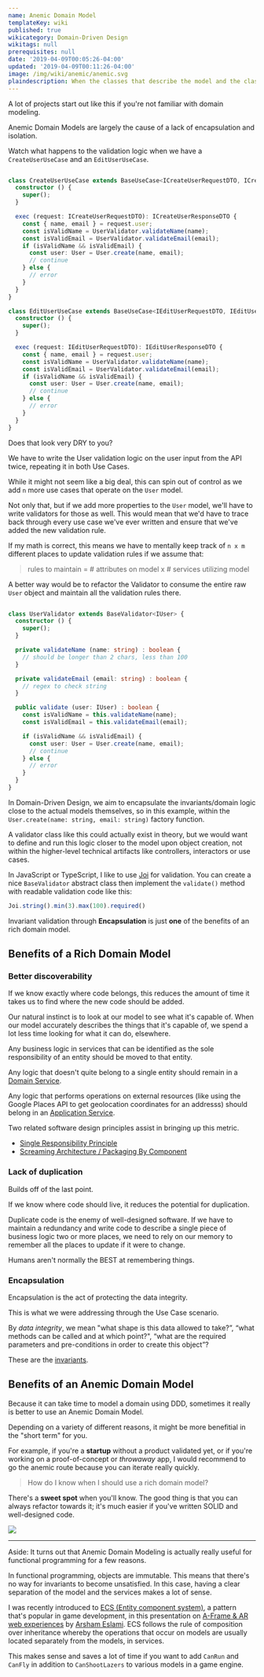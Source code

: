 ```yaml
---
name: Anemic Domain Model
templateKey: wiki
published: true
wikicategory: Domain-Driven Design
wikitags: null
prerequisites: null
date: '2019-04-09T00:05:26-04:00'
updated: '2019-04-09T00:11:26-04:00'
image: /img/wiki/anemic/anemic.svg
plaindescription: When the classes that describe the model and the classes that perform operations on the model are separate. The services contain all the domain logic while the the domain objects themselves contain practically none.
---
```


A lot of projects start out like this if you're not familiar with domain modeling. 

Anemic Domain Models are largely the cause of a lack of encapsulation and isolation.

Watch what happens to the validation logic when we have a `CreateUserUseCase` and an `EditUserUseCase`. 

```typescript

class CreateUserUseCase extends BaseUseCase<ICreateUserRequestDTO, ICreateUserResponseDTO> {
  constructor () {
    super();
  }

  exec (request: ICreateUserRequestDTO): ICreateUserResponseDTO {
    const { name, email } = request.user;
    const isValidName = UserValidator.validateName(name);
    const isValidEmail = UserValidator.validateEmail(email);
    if (isValidName && isValidEmail) {
      const user: User = User.create(name, email);
      // continue
    } else {
      // error
    }
  }
}

class EditUserUseCase extends BaseUseCase<IEditUserRequestDTO, IEditUserResponseDTO> {
  constructor () {
    super();
  }

  exec (request: IEditUserRequestDTO): IEditUserResponseDTO {
    const { name, email } = request.user;
    const isValidName = UserValidator.validateName(name);
    const isValidEmail = UserValidator.validateEmail(email);
    if (isValidName && isValidEmail) {
      const user: User = User.create(name, email);
      // continue
    } else {
      // error
    }
  }
}

```

Does that look very DRY to you?

We have to write the User validation logic on the user input from the API twice, repeating it in both Use Cases.

While it might not seem like a big deal, this can spin out of control as we add `n` more use cases that operate on the `User` model. 

Not only that, but if we add more properties to the `User` model, we'll have to write validators for those as well. This would mean that we'd have to trace back through every use case we've ever written and ensure that we've added the new validation rule.

If my math is correct, this means we have to mentally keep track of `n x m` different places to update validation rules if we assume that:

> rules to maintain = # attributes on model x # services utilizing model

A better way would be to refactor the Validator to consume the entire raw `User` object and maintain all the validation rules there. 

```typescript

class UserValidator extends BaseValidator<IUser> {
  constructor () {
    super();
  }

  private validateName (name: string) : boolean {
    // should be longer than 2 chars, less than 100
  }

  private validateEmail (email: string) : boolean {
    // regex to check string
  }

  public validate (user: IUser) : boolean {
    const isValidName = this.validateName(name);
    const isValidEmail = this.validateEmail(email);

    if (isValidName && isValidEmail) {
      const user: User = User.create(name, email);
      // continue
    } else {
      // error
    }
  }
}

```

In Domain-Driven Design, we aim to encapsulate the invariants/domain logic close to the actual models themselves, so in this example, within the `User.create(name: string, email: string)` factory function.

A validator class like this could actually exist in theory, but we would want to define and run this logic closer to the model upon object creation, not within the higher-level technical artifacts like controllers, interactors or use cases.

In JavaScript or TypeScript, I like to use [Joi](https://github.com/hapijs/joi) for validation. You can create a nice `BaseValidator` abstract class then implement the `validate()` method with readable validation code like this:

```typescript
Joi.string().min(3).max(100).required()
```

Invariant validation through **Encapsulation** is just **one** of the benefits of an rich domain model.

## Benefits of a Rich Domain Model

### Better discoverability

If we know exactly where code belongs, this reduces the amount of time it takes us to find where the new code should be added.

Our natural instinct is to look at our model to see what it's capable of. When our model accurately describes the things that it's capable of, we spend a lot less time looking for what it can do, elsewhere.

Any business logic in services that can be identified as the sole responsibility of an entity should be moved to that entity. 

Any logic that doesn't quite belong to a single entity should remain in a [Domain Service](/blank?todo=domain-service).

Any logic that performs operations on external resources (like using the  Google Places API to get geolocation coordinates for an addresss) should belong in an [Application Service](/blank?todo=application-service).

Two related software design principles assist in bringing up this metric.

- [Single Responsibility Principle](/blank?todo=single-responsibility-principle) 
- [Screaming Architecture / Packaging By Component](/blank?todo=package-by-component)

### Lack of duplication

Builds off of the last point.

If we know where code should live, it reduces the potential for duplication. 

Duplicate code is the enemy of well-designed software. If we have to maintain a redundancy and write code to describe a single piece of business logic two or more places, we need to rely on our memory to remember all the places to update if it were to change.

Humans aren't normally the BEST at remembering things.

### Encapsulation

Encapsulation is the act of protecting the data integrity.

This is what we were addressing through the Use Case scenario.

By _data integrity_, we mean "what shape is this data allowed to take?”, “what methods can be called and at which point?", “what are the required parameters and pre-conditions in order to create this object”?

These are the [invariants](/wiki/invariant).

## Benefits of an Anemic Domain Model

Because it can take time to model a domain using DDD, sometimes it really is better to use an Anemic Domain Model.

Depending on a variety of different reasons, it might be more benefitial in the "short term" for you.

For example, if you're a **startup** without a product validated yet, or if you're working on a proof-of-concept or _throwaway_ app, I would recommend to go the anemic route because you can iterate really quickly.

> How do I know when I should use a rich domain model?

There's a **sweet spot** when you'll know. The good thing is that you can always refactor towards it; it's much easier if you've written SOLID and well-designed code.

![](/img/wiki/anemic/chart.svg)

***
<p class="aside">
Aside: It turns out that Anemic Domain Modeling is actually really useful for functional programming for a few reasons. 
</p>

<p class="aside">
In functional programming, objects are immutable. This means that there's no way for invariants to become unsatisfied. In this case, having a clear separation of the model and the services makes a lot of sense.
</p>

<p class="aside">
I was recently introduced to <a href="https://en.wikipedia.org/wiki/Entity_component_system">ECS (Entity component system)</a>, a pattern that's popular in game development, in this presentation on <a href="https://docs.google.com/presentation/d/1BG8QBAgqXicNNaan3yskzpbC5gEmgOdCHM83D5awXl4/edit?fbclid=IwAR103ZMMQD-sv-3n0VcOz-CqNdJPzh9htO3HTH9VU_yBHpD4a_7e-k_xilU">A-Frame & AR web experiences</a> by <a href="https://www.linkedin.com/in/arsham-eslami/">Arsham Eslami</a>. ECS follows the rule of composition over inheritance whereby the operations that occur on models are usually located separately from the models, in services.
</p>

<p class="aside">
This makes sense and saves a lot of time if you want to add <code class="language-text">CanRun</code> and <code class="language-text">CanFly</code> in addition to <code class="language-text">CanShootLazers</code> to various models in a game engine.
</p>

